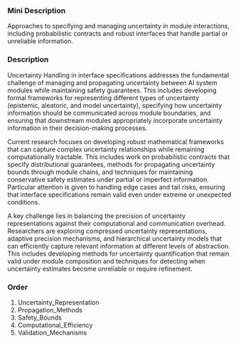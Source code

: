 ### Mini Description

Approaches to specifying and managing uncertainty in module interactions, including probabilistic contracts and robust interfaces that handle partial or unreliable information.

### Description

Uncertainty Handling in interface specifications addresses the fundamental challenge of managing and propagating uncertainty between AI system modules while maintaining safety guarantees. This includes developing formal frameworks for representing different types of uncertainty (epistemic, aleatoric, and model uncertainty), specifying how uncertainty information should be communicated across module boundaries, and ensuring that downstream modules appropriately incorporate uncertainty information in their decision-making processes.

Current research focuses on developing robust mathematical frameworks that can capture complex uncertainty relationships while remaining computationally tractable. This includes work on probabilistic contracts that specify distributional guarantees, methods for propagating uncertainty bounds through module chains, and techniques for maintaining conservative safety estimates under partial or imperfect information. Particular attention is given to handling edge cases and tail risks, ensuring that interface specifications remain valid even under extreme or unexpected conditions.

A key challenge lies in balancing the precision of uncertainty representations against their computational and communication overhead. Researchers are exploring compressed uncertainty representations, adaptive precision mechanisms, and hierarchical uncertainty models that can efficiently capture relevant information at different levels of abstraction. This includes developing methods for uncertainty quantification that remain valid under module composition and techniques for detecting when uncertainty estimates become unreliable or require refinement.

### Order

1. Uncertainty_Representation
2. Propagation_Methods
3. Safety_Bounds
4. Computational_Efficiency
5. Validation_Mechanisms
